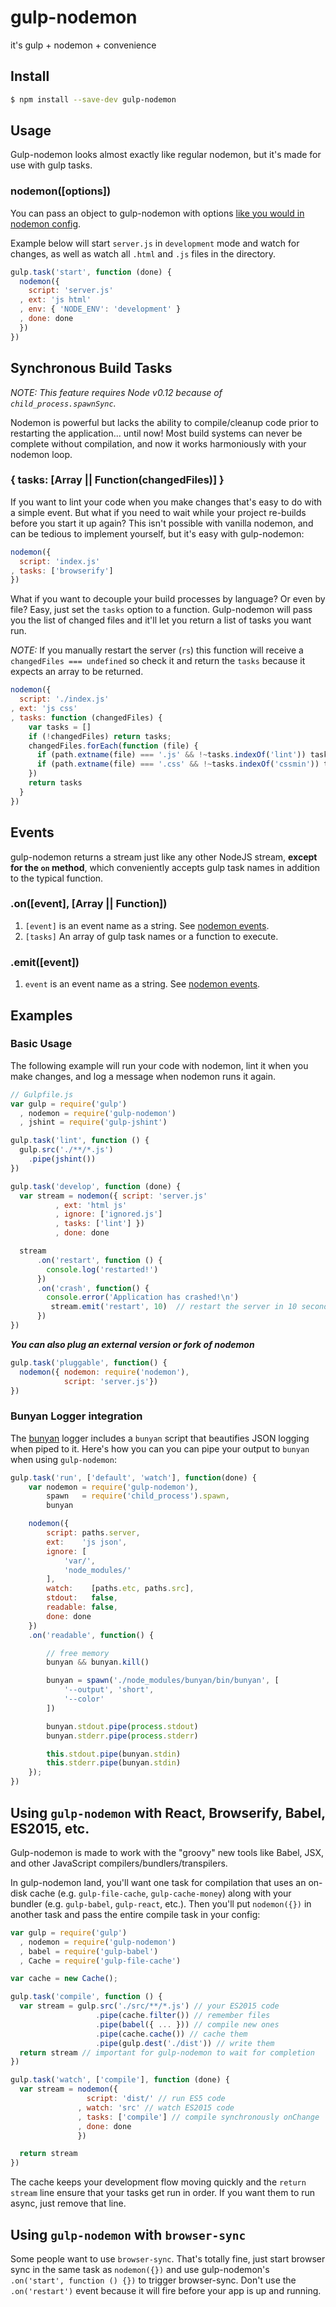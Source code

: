 gulp-nodemon
===========

it's gulp + nodemon + convenience

## Install

```bash
$ npm install --save-dev gulp-nodemon
```

## Usage

Gulp-nodemon looks almost exactly like regular nodemon, but it's made for use with gulp tasks.

### **nodemon([options])**

You can pass an object to gulp-nodemon with options [like you would in nodemon config](https://github.com/remy/nodemon#config-files).

Example below will start `server.js` in `development` mode and watch for changes, as well as watch all `.html` and `.js` files in the directory.
```js
gulp.task('start', function (done) {
  nodemon({
    script: 'server.js'
  , ext: 'js html'
  , env: { 'NODE_ENV': 'development' }
  , done: done
  })
})
```

## Synchronous Build Tasks

*NOTE: This feature requires Node v0.12 because of `child_process.spawnSync`.*

Nodemon is powerful but lacks the ability to compile/cleanup code prior to restarting the application... until now! Most build systems can never be complete without compilation, and now it works harmoniously with your nodemon loop.

### **{ tasks: [Array || Function(changedFiles)] }**

If you want to lint your code when you make changes that's easy to do with a simple event. But what if you need to wait while your project re-builds before you start it up again? This isn't possible with vanilla nodemon, and can be tedious to implement yourself, but it's easy with gulp-nodemon:
```js
nodemon({
  script: 'index.js'
, tasks: ['browserify']
})
```

What if you want to decouple your build processes by language? Or even by file? Easy, just set the `tasks` option to a function. Gulp-nodemon will pass you the list of changed files and it'll let you return a list of tasks you want run.

*NOTE:* If you manually restart the server (`rs`) this function will receive a `changedFiles === undefined` so check it and return the `tasks` because it expects an array to be returned.

```js
nodemon({
  script: './index.js'
, ext: 'js css'
, tasks: function (changedFiles) {
    var tasks = []
    if (!changedFiles) return tasks;
    changedFiles.forEach(function (file) {
      if (path.extname(file) === '.js' && !~tasks.indexOf('lint')) tasks.push('lint')
      if (path.extname(file) === '.css' && !~tasks.indexOf('cssmin')) tasks.push('cssmin')
    })
    return tasks
  }
})
```

## Events

gulp-nodemon returns a stream just like any other NodeJS stream, **except for the `on` method**, which conveniently accepts gulp task names in addition to the typical function.

### **.on([event], [Array || Function])**

1. `[event]` is an event name as a string. See [nodemon events](https://github.com/remy/nodemon/blob/master/doc/events.md).
2. `[tasks]` An array of gulp task names or a function to execute.

### **.emit([event])**
1. `event`   is an event name as a string. See [nodemon events](https://github.com/remy/nodemon/blob/master/doc/events.md#using-nodemon-events).

## Examples

### Basic Usage

The following example will run your code with nodemon, lint it when you make changes, and log a message when nodemon runs it again.

```js
// Gulpfile.js
var gulp = require('gulp')
  , nodemon = require('gulp-nodemon')
  , jshint = require('gulp-jshint')

gulp.task('lint', function () {
  gulp.src('./**/*.js')
    .pipe(jshint())
})

gulp.task('develop', function (done) {
  var stream = nodemon({ script: 'server.js'
          , ext: 'html js'
          , ignore: ['ignored.js']
          , tasks: ['lint'] })
          , done: done

  stream
      .on('restart', function () {
        console.log('restarted!')
      })
      .on('crash', function() {
        console.error('Application has crashed!\n')
         stream.emit('restart', 10)  // restart the server in 10 seconds
      })
})
```

_**You can also plug an external version or fork of nodemon**_
```js
gulp.task('pluggable', function() {
  nodemon({ nodemon: require('nodemon'),
            script: 'server.js'})
})
```

### Bunyan Logger integration

The [bunyan](https://github.com/trentm/node-bunyan/) logger includes a `bunyan` script that beautifies JSON logging when piped to it. Here's how you can you can pipe your output to `bunyan` when using `gulp-nodemon`:

```js
gulp.task('run', ['default', 'watch'], function(done) {
    var nodemon = require('gulp-nodemon'),
        spawn   = require('child_process').spawn,
        bunyan

    nodemon({
        script: paths.server,
        ext:    'js json',
        ignore: [
            'var/',
            'node_modules/'
        ],
        watch:    [paths.etc, paths.src],
        stdout:   false,
        readable: false,
        done: done
    })
    .on('readable', function() {

        // free memory
        bunyan && bunyan.kill()

        bunyan = spawn('./node_modules/bunyan/bin/bunyan', [
            '--output', 'short',
            '--color'
        ])

        bunyan.stdout.pipe(process.stdout)
        bunyan.stderr.pipe(process.stderr)

        this.stdout.pipe(bunyan.stdin)
        this.stderr.pipe(bunyan.stdin)
    });
})
```

## Using `gulp-nodemon` with React, Browserify, Babel, ES2015, etc.

Gulp-nodemon is made to work with the "groovy" new tools like Babel, JSX, and other JavaScript compilers/bundlers/transpilers.

In gulp-nodemon land, you'll want one task for compilation that uses an on-disk cache (e.g. `gulp-file-cache`, `gulp-cache-money`) along with your bundler (e.g. `gulp-babel`, `gulp-react`, etc.). Then you'll put `nodemon({})` in another task and pass the entire compile task in your config:

```js
var gulp = require('gulp')
  , nodemon = require('gulp-nodemon')
  , babel = require('gulp-babel')
  , Cache = require('gulp-file-cache')

var cache = new Cache();

gulp.task('compile', function () {
  var stream = gulp.src('./src/**/*.js') // your ES2015 code
                   .pipe(cache.filter()) // remember files
                   .pipe(babel({ ... })) // compile new ones
                   .pipe(cache.cache()) // cache them
                   .pipe(gulp.dest('./dist')) // write them
  return stream // important for gulp-nodemon to wait for completion
})

gulp.task('watch', ['compile'], function (done) {
  var stream = nodemon({
                 script: 'dist/' // run ES5 code
               , watch: 'src' // watch ES2015 code
               , tasks: ['compile'] // compile synchronously onChange
               , done: done
               })

  return stream
})
```

The cache keeps your development flow moving quickly and the `return stream` line ensure that your tasks get run in order. If you want them to run async, just remove that line.

## Using `gulp-nodemon` with `browser-sync`

Some people want to use `browser-sync`. That's totally fine, just start browser sync in the same task as `nodemon({})` and use gulp-nodemon's `.on('start', function () {})` to trigger browser-sync. Don't use the `.on('restart')` event because it will fire before your app is up and running.
